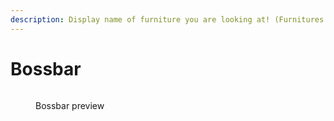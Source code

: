 ```yaml
---
description: Display name of furniture you are looking at! (Furnitures only)
---
```


# Bossbar

<figure><img src="https://i.imgur.com/nMBFvKO.gif" alt=""><figcaption><p>Bossbar preview</p></figcaption></figure>
